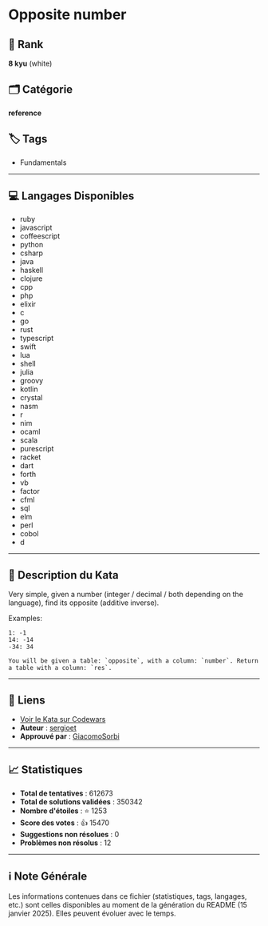 # Opposite number

## 🏅 Rank
**8 kyu** (white)

## 🗂️ Catégorie
**reference**

## 🏷️ Tags
- Fundamentals

---

## 💻 Langages Disponibles
- ruby
- javascript
- coffeescript
- python
- csharp
- java
- haskell
- clojure
- cpp
- php
- elixir
- c
- go
- rust
- typescript
- swift
- lua
- shell
- julia
- groovy
- kotlin
- crystal
- nasm
- r
- nim
- ocaml
- scala
- purescript
- racket
- dart
- forth
- vb
- factor
- cfml
- sql
- elm
- perl
- cobol
- d

---

## 📜 Description du Kata

Very simple, given a number (integer / decimal / both depending on the language), find its opposite (additive inverse).

Examples:
```
1: -1
14: -14
-34: 34
```

~~~if:sql
You will be given a table: `opposite`, with a column: `number`. Return a table with a column: `res`.
~~~


---

## 🔗 Liens
- [Voir le Kata sur Codewars](https://www.codewars.com/kata/56dec885c54a926dcd001095)
- **Auteur** : [sergioet](https://www.codewars.com/users/sergioet)
- **Approuvé par** : [GiacomoSorbi](https://www.codewars.com/users/GiacomoSorbi)

---

## 📈 Statistiques
- **Total de tentatives** : 612673
- **Total de solutions validées** : 350342
- **Nombre d'étoiles** : ⭐ 1253
- **Score des votes** : 👍 15470
- **Suggestions non résolues** : 0
- **Problèmes non résolus** : 12

---

## ℹ️ Note Générale
Les informations contenues dans ce fichier (statistiques, tags, langages, etc.) sont celles disponibles au moment de la génération du README (15 janvier 2025). Elles peuvent évoluer avec le temps.
